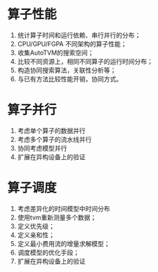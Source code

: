 # 算子性能

1. 统计算子时间和运行依赖、串行并行的分布；
2. CPU/GPU/FGPA 不同架构的算子性能；
3. 收集AutoTVM的搜索空间；
4. 比较不同资源上，相同不同算子的运行时间分布；
5. 构造协同搜索算法，关联性分析等；
6. 与已有方法比较性能开销，协同方式。

# 算子并行

1. 考虑单个算子的数据并行
2. 考虑多个算子的流水线并行
3. 协同考虑模型并行
4. 扩展在异构设备上的验证

# 算子调度

1. 考虑差异化的时间模型中时间分布
2. 使用tvm重新测量多个数据；
3. 定义优先级；
4. 定义亲和性；
5. 定义最小费用流的增量求解模型；
6. 调度模型的优化手段；
7. 扩展在异构设备上的验证
